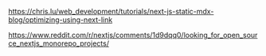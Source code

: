 https://chris.lu/web_development/tutorials/next-js-static-mdx-blog/optimizing-using-next-link

https://www.reddit.com/r/nextjs/comments/1d9dqq0/looking_for_open_source_nextjs_monorepo_projects/

